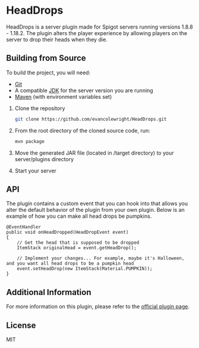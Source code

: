 # HeadDrops

HeadDrops is a server plugin made for Spigot servers running versions 1.8.8 - 1.18.2.  The plugin alters the player experience by allowing players on the server to drop their heads when they die.

## Building from Source

To build the project, you will need:

- [Git](https://git-scm.com/)
- A compatible [JDK](https://www.oracle.com/java/technologies/downloads/) for the server version you are running
- [Maven](https://maven.apache.org/) (with environment variables set)

1. Clone the repository

   ```bash
   git clone https://github.com/evancolewright/HeadDrops.git
   ```

2. From the root directory of the cloned source code, run:

   ```bash
   mvn package
   ```

3. Move the generated JAR file (located in /target directory) to your server/plugins directory

4. Start your server

## API

The plugin contains a custom event that you can hook into that allows you alter the default behavior of the plugin from your own plugin.  Below is an example of how you can make all head drops be pumpkins.

```
@EventHandler
public void onHeadDropped(HeadDropEvent event)
{
    // Get the head that is supposed to be dropped
    ItemStack originalHead = event.getHeadDrop();
	
    // Implement your changes... For example, maybe it's Halloween, and you want all head drops to be a pumpkin head
    event.setHeadDrop(new ItemStack(Material.PUMPKIN));    
}
```

## Additional Information

For more information on this plugin, please refer to the [official plugin page](https://www.spigotmc.org/resources/headdrops-1-8-1-18.15964/).

## License

MIT